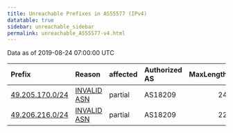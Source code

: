 ```yaml
---
title: Unreachable Prefixes in AS55577 (IPv4)
datatable: true
sidebar: unreachable_sidebar
permalink: unreachable_AS55577-v4.html
---
```


Data as of 2019-08-24 07:00:00 UTC


<div class="datatable-begin"></div>

| Prefix                                                   | Reason                                                                                                 | affected   | Authorized AS   |   MaxLength | Anchor                                       |   unreachable /24s |
|:---------------------------------------------------------|:-------------------------------------------------------------------------------------------------------|:-----------|:----------------|------------:|:---------------------------------------------|-------------------:|
| [49.205.170.0/24](https://stat.ripe.net/49.205.170.0/24) | [INVALID ASN](https://rpki-validator.ripe.net/announcement-preview?asn=AS55577&prefix=49.205.170.0/24) | partial    | AS18209         |          24 | [APNIC](unreachable_APNIC_RPKI_Root-v4.html) |                  1 |
| [49.206.216.0/24](https://stat.ripe.net/49.206.216.0/24) | [INVALID ASN](https://rpki-validator.ripe.net/announcement-preview?asn=AS55577&prefix=49.206.216.0/24) | partial    | AS18209         |          22 | [APNIC](unreachable_APNIC_RPKI_Root-v4.html) |                  1 |

<div class="datatable-end"></div>
